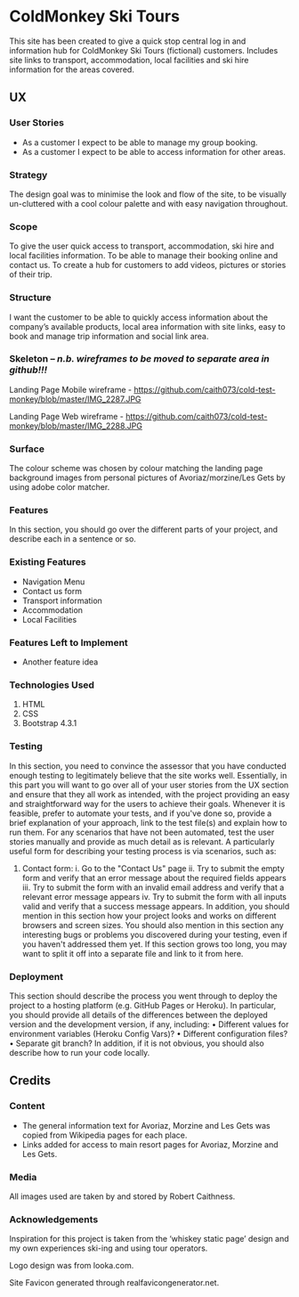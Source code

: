 # ColdMonkey Ski Tours
This site has been created to give a quick stop central log in and information hub for ColdMonkey Ski Tours (fictional) customers.
Includes site links to transport, accommodation, local facilities and ski hire information for the areas covered.

## UX

### User Stories
  * As a customer I expect to be able to manage my group booking.
  * As a customer I expect to be able to access information for other areas.

### Strategy
The design goal was to minimise the look and flow of the site, to be visually un-cluttered with a cool colour palette and with easy navigation throughout.

### Scope
To give the user quick access to transport, accommodation, ski hire and local facilities information. To be able to manage their booking online and contact us. To create a hub for customers to add videos, pictures or stories of their trip.

### Structure
I want the customer to be able to quickly access information about the company’s available products, local area information with site links, easy to book and manage trip information and social link area.

### Skeleton – *n.b. wireframes to be moved to separate area in github!!!*
Landing Page Mobile wireframe - https://github.com/caith073/cold-test-monkey/blob/master/IMG_2287.JPG

Landing Page Web wireframe - https://github.com/caith073/cold-test-monkey/blob/master/IMG_2288.JPG

### Surface
The colour scheme was chosen by colour matching the landing page background images from personal pictures of Avoriaz/morzine/Les Gets by using adobe color matcher.

### Features
In this section, you should go over the different parts of your project, and describe each in a sentence or so.

### Existing Features
* Navigation Menu 
 *	Contact us form
 *	Transport information
 *	Accommodation
 *	Local Facilities 

### Features Left to Implement
* Another feature idea

### Technologies Used
1.	HTML
2.	CSS
3.	Bootstrap 4.3.1

### Testing
In this section, you need to convince the assessor that you have conducted enough testing to legitimately believe that the site works well. Essentially, in this part you will want to go over all of your user stories from the UX section and ensure that they all work as intended, with the project providing an easy and straightforward way for the users to achieve their goals.
Whenever it is feasible, prefer to automate your tests, and if you've done so, provide a brief explanation of your approach, link to the test file(s) and explain how to run them.
For any scenarios that have not been automated, test the user stories manually and provide as much detail as is relevant. A particularly useful form for describing your testing process is via scenarios, such as:
1.	Contact form:
i.	Go to the "Contact Us" page
ii.	Try to submit the empty form and verify that an error message about the required fields appears
iii.	Try to submit the form with an invalid email address and verify that a relevant error message appears
iv.	Try to submit the form with all inputs valid and verify that a success message appears.
In addition, you should mention in this section how your project looks and works on different browsers and screen sizes.
You should also mention in this section any interesting bugs or problems you discovered during your testing, even if you haven't addressed them yet.
If this section grows too long, you may want to split it off into a separate file and link to it from here.

### Deployment
This section should describe the process you went through to deploy the project to a hosting platform (e.g. GitHub Pages or Heroku).
In particular, you should provide all details of the differences between the deployed version and the development version, if any, including:
•	Different values for environment variables (Heroku Config Vars)?
•	Different configuration files?
•	Separate git branch?
In addition, if it is not obvious, you should also describe how to run your code locally.

## Credits

### Content
* The general information text for Avoriaz, Morzine and Les Gets was copied from Wikipedia pages for each place.
* Links added for access to main resort pages for Avoriaz, Morzine and Les Gets.


### Media
All images used are taken by and stored by Robert Caithness.



### Acknowledgements
Inspiration for this project is taken from the ‘whiskey static page’ design and my own experiences ski-ing and using tour operators.

Logo design was from looka.com.

Site Favicon generated through realfavicongenerator.net.




